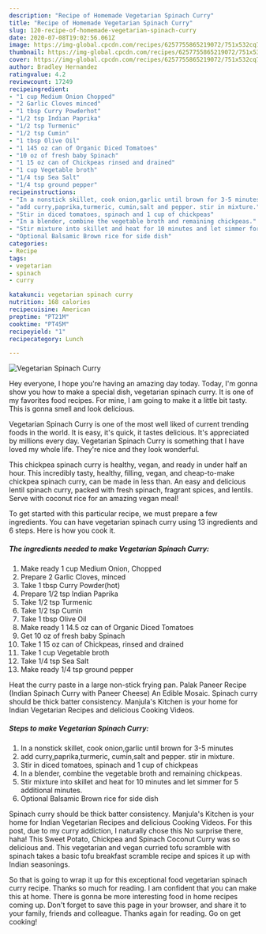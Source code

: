 ```yaml
---
description: "Recipe of Homemade Vegetarian Spinach Curry"
title: "Recipe of Homemade Vegetarian Spinach Curry"
slug: 120-recipe-of-homemade-vegetarian-spinach-curry
date: 2020-07-08T19:02:56.061Z
image: https://img-global.cpcdn.com/recipes/6257755865219072/751x532cq70/vegetarian-spinach-curry-recipe-main-photo.jpg
thumbnail: https://img-global.cpcdn.com/recipes/6257755865219072/751x532cq70/vegetarian-spinach-curry-recipe-main-photo.jpg
cover: https://img-global.cpcdn.com/recipes/6257755865219072/751x532cq70/vegetarian-spinach-curry-recipe-main-photo.jpg
author: Bradley Hernandez
ratingvalue: 4.2
reviewcount: 17249
recipeingredient:
- "1 cup Medium Onion Chopped"
- "2 Garlic Cloves minced"
- "1 tbsp Curry Powderhot"
- "1/2 tsp Indian Paprika"
- "1/2 tsp Turmenic"
- "1/2 tsp Cumin"
- "1 tbsp Olive Oil"
- "1 145 oz can of Organic Diced Tomatoes"
- "10 oz of fresh baby Spinach"
- "1 15 oz can of Chickpeas rinsed and drained"
- "1 cup Vegetable broth"
- "1/4 tsp Sea Salt"
- "1/4 tsp ground pepper"
recipeinstructions:
- "In a nonstick skillet, cook onion,garlic until brown for 3-5 minutes"
- "add curry,paprika,turmeric, cumin,salt and pepper. stir in mixture."
- "Stir in diced tomatoes, spinach and 1 cup of chickpeas"
- "In a blender, combine the vegetable broth and remaining chickpeas."
- "Stir mixture into skillet and heat for 10 minutes and let simmer for 5 additional minutes."
- "Optional Balsamic Brown rice for side dish"
categories:
- Recipe
tags:
- vegetarian
- spinach
- curry

katakunci: vegetarian spinach curry 
nutrition: 168 calories
recipecuisine: American
preptime: "PT21M"
cooktime: "PT45M"
recipeyield: "1"
recipecategory: Lunch

---
```



![Vegetarian Spinach Curry](https://img-global.cpcdn.com/recipes/6257755865219072/751x532cq70/vegetarian-spinach-curry-recipe-main-photo.jpg)

Hey everyone, I hope you're having an amazing day today. Today, I'm gonna show you how to make a special dish, vegetarian spinach curry. It is one of my favorites food recipes. For mine, I am going to make it a little bit tasty. This is gonna smell and look delicious.

Vegetarian Spinach Curry is one of the most well liked of current trending foods in the world. It is easy, it's quick, it tastes delicious. It's appreciated by millions every day. Vegetarian Spinach Curry is something that I have loved my whole life. They're nice and they look wonderful.

This chickpea spinach curry is healthy, vegan, and ready in under half an hour. This incredibly tasty, healthy, filling, vegan, and cheap-to-make chickpea spinach curry, can be made in less than. An easy and delicious lentil spinach curry, packed with fresh spinach, fragrant spices, and lentils. Serve with coconut rice for an amazing vegan meal!


To get started with this particular recipe, we must prepare a few ingredients. You can have vegetarian spinach curry using 13 ingredients and 6 steps. Here is how you cook it.

<!--inarticleads1-->

##### The ingredients needed to make Vegetarian Spinach Curry:

1. Make ready 1 cup Medium Onion, Chopped
1. Prepare 2 Garlic Cloves, minced
1. Take 1 tbsp Curry Powder(hot)
1. Prepare 1/2 tsp Indian Paprika
1. Take 1/2 tsp Turmenic
1. Take 1/2 tsp Cumin
1. Take 1 tbsp Olive Oil
1. Make ready 1 14.5 oz can of Organic Diced Tomatoes
1. Get 10 oz of fresh baby Spinach
1. Take 1 15 oz can of Chickpeas, rinsed and drained
1. Take 1 cup Vegetable broth
1. Take 1/4 tsp Sea Salt
1. Make ready 1/4 tsp ground pepper


Heat the curry paste in a large non-stick frying pan. Palak Paneer Recipe (Indian Spinach Curry with Paneer Cheese) An Edible Mosaic. Spinach curry should be thick batter consistency. Manjula&#39;s Kitchen is your home for Indian Vegetarian Recipes and delicious Cooking Videos. 

<!--inarticleads2-->

##### Steps to make Vegetarian Spinach Curry:

1. In a nonstick skillet, cook onion,garlic until brown for 3-5 minutes
1. add curry,paprika,turmeric, cumin,salt and pepper. stir in mixture.
1. Stir in diced tomatoes, spinach and 1 cup of chickpeas
1. In a blender, combine the vegetable broth and remaining chickpeas.
1. Stir mixture into skillet and heat for 10 minutes and let simmer for 5 additional minutes.
1. Optional Balsamic Brown rice for side dish


Spinach curry should be thick batter consistency. Manjula&#39;s Kitchen is your home for Indian Vegetarian Recipes and delicious Cooking Videos. For this post, due to my curry addiction, I naturally chose this No surprise there, haha! This Sweet Potato, Chickpea and Spinach Coconut Curry was so delicious and. This vegetarian and vegan curried tofu scramble with spinach takes a basic tofu breakfast scramble recipe and spices it up with Indian seasonings. 

So that is going to wrap it up for this exceptional food vegetarian spinach curry recipe. Thanks so much for reading. I am confident that you can make this at home. There is gonna be more interesting food in home recipes coming up. Don't forget to save this page in your browser, and share it to your family, friends and colleague. Thanks again for reading. Go on get cooking!
